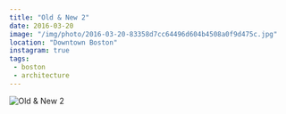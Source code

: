 ```yaml
---
title: "Old & New 2"
date: 2016-03-20
image: "/img/photo/2016-03-20-83358d7cc64496d604b4508a0f9d475c.jpg"
location: "Downtown Boston"
instagram: true
tags:
 - boston
 - architecture
---
```


![Old & New 2](/img/photo/2016-03-20-83358d7cc64496d604b4508a0f9d475c.jpg)
